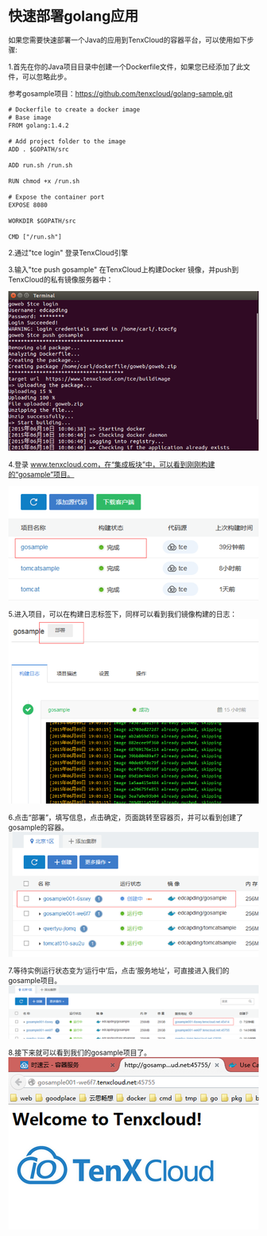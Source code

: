 # 快速部署golang应用

如果您需要快速部署一个Java的应用到TenxCloud的容器平台，可以使用如下步骤:

1.首先在你的Java项目目录中创建一个Dockerfile文件，如果您已经添加了此文件，可以忽略此步。

参考gosample项目：https://github.com/tenxcloud/golang-sample.git

```
# Dockerfile to create a docker image
# Base image
FROM golang:1.4.2

# Add project folder to the image
ADD . $GOPATH/src

ADD run.sh /run.sh

RUN chmod +x /run.sh

# Expose the container port
EXPOSE 8080

WORKDIR $GOPATH/src

CMD ["/run.sh"]
```

2.通过"tce login" 登录TenxCloud引擎

3.输入"tce push gosample" 在TenxCloud上构建Docker 镜像，并push到TenxCloud的私有镜像服务器中：

![tce1](/doc/v1/images/samples/gosample/tce_go_push.png)

4.登录 www.tenxcloud.com，在“集成板块”中，可以看到刚刚构建的“gosample”项目。

![tce1](/doc/v1/images/samples/gosample/tce_go_cilist.png)

5.进入项目，可以在构建日志标签下，同样可以看到我们镜像构建的日志：
![tce1](/doc/v1/images/samples/gosample/tce_go_cilogs.png)

6.点击“部署”，填写信息，点击确定，页面跳转至容器页，并可以看到创建了gosample的容器。
![tce1](/doc/v1/images/samples/gosample/tce_go_apply.png)

7.等待实例运行状态变为‘运行中’后，点击‘服务地址’，可直接进入我们的gosample项目。
![tce1](/doc/v1/images/samples/gosample/tce_go_link.png)

8.接下来就可以看到我们的gosample项目了。
![tce1](/doc/v1/images/samples/gosample/tce_go_success.png)


